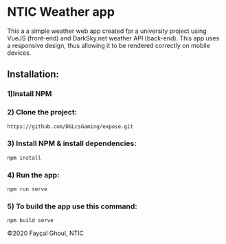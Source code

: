 # NTIC Weather app

This a a simple weather web app created for a university project using VueJS (front-end) and DarkSky.net weather API (back-end).
This app uses a responsive design, thus allowing it to be rendered correctly on mobile devices.

## Installation:

### 1)Install NPM

### 2) Clone the project:

```
https://github.com/DGLcsGaming/expose.git
```

### 3) Install NPM & install dependencies:

```
npm install
```

### 4) Run the app:

```
npm run serve
```

### 5) To build the app use this command:

```
npm build serve
```

&copy;2020 Fayçal Ghoul, NTIC
